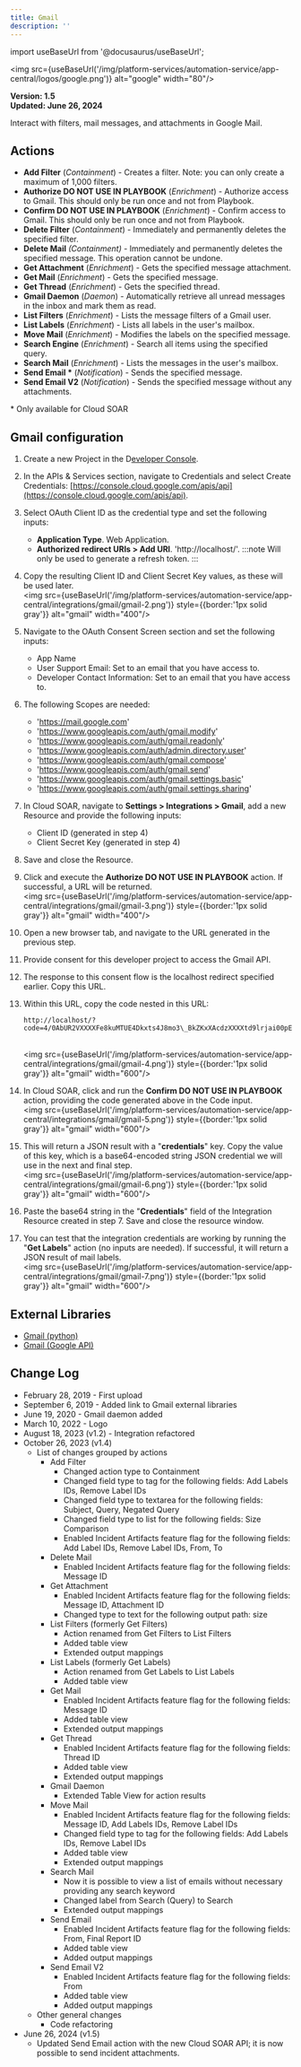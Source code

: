 ```yaml
---
title: Gmail
description: ''
---
```

import useBaseUrl from '@docusaurus/useBaseUrl';

<img src={useBaseUrl('/img/platform-services/automation-service/app-central/logos/google.png')} alt="google" width="80"/>

**Version: 1.5  
Updated: June 26, 2024**

Interact with filters, mail messages, and attachments in Google Mail.

## Actions

* **Add Filter** (*Containment*) - Creates a filter. Note: you can only create a maximum of 1,000 filters.
* **Authorize DO NOT USE IN PLAYBOOK** (*Enrichment*) - Authorize access to Gmail. This should only be run once and not from Playbook.
* **Confirm DO NOT USE IN PLAYBOOK** (*Enrichment*) - Confirm access to Gmail. This should only be run once and not from Playbook.
* **Delete Filter** (*Containment*) - Immediately and permanently deletes the specified filter.
* **Delete Mail** *(Containment)* - Immediately and permanently deletes the specified message. This operation cannot be undone.
* **Get Attachment** (*Enrichment*) - Gets the specified message attachment.
* **Get Mail** (*Enrichment*) - Gets the specified message.
* **Get Thread** (*Enrichment*) - Gets the specified thread.
* **Gmail Daemon** (*Daemon*) - Automatically retrieve all unread messages in the inbox and mark them as read.
* **List Filters** (*Enrichment*) - Lists the message filters of a Gmail user.
* **List Labels** (*Enrichment*) - Lists all labels in the user's mailbox.
* **Move Mail** (*Enrichment*) - Modifies the labels on the specified message.
* **Search Engine** (*Enrichment*) - Search all items using the specified query.
* **Search Mail** (*Enrichment*) - Lists the messages in the user's mailbox.
* **Send Email \*** (*Notification*) - Sends the specified message.
* **Send Email V2** (*Notification*) - Sends the specified message without any attachments.

\* Only available for Cloud SOAR

## Gmail configuration

1) Create a new Project in the D[eveloper Console](https://console.developers.google.com/).
2) In the APIs & Services section, navigate to Credentials and select Create Credentials: [https://console.cloud.google.com/apis/api](https://console.cloud.google.com/apis/api).
3) Select OAuth Client ID as the credential type and set the following inputs:
	* **Application Type**. Web Application.
	* **Authorized redirect URIs > Add URI**. 'http://localhost/'.
		:::note
		Will only be used to generate a refresh token.
		:::
4) Copy the resulting Client ID and Client Secret Key values, as these will be used later.<br/><img src={useBaseUrl('/img/platform-services/automation-service/app-central/integrations/gmail/gmail-2.png')} style={{border:'1px solid gray'}} alt="gmail" width="400"/>
5) Navigate to the OAuth Consent Screen section and set the following inputs:
	* App Name
	* User Support Email: Set to an email that you have access to.
	* Developer Contact Information: Set to an email that you have access to.
6) The following Scopes are needed:
	* 'https://mail.google.com'
	* 'https://www.googleapis.com/auth/gmail.modify'
	* 'https://www.googleapis.com/auth/gmail.readonly'
	* 'https://www.googleapis.com/auth/admin.directory.user'
	* 'https://www.googleapis.com/auth/gmail.compose'
	* 'https://www.googleapis.com/auth/gmail.send'
	* 'https://www.googleapis.com/auth/gmail.settings.basic'
	* 'https://www.googleapis.com/auth/gmail.settings.sharing'

7) In Cloud SOAR, navigate to **Settings > Integrations > Gmail**, add a new Resource and provide the following inputs:
	* Client ID (generated in step 4)
	* Client Secret Key (generated in step 4)
8) Save and close the Resource.
9) Click and execute the **Authorize DO NOT USE IN PLAYBOOK** action. If successful, a URL will be returned.<br/><img src={useBaseUrl('/img/platform-services/automation-service/app-central/integrations/gmail/gmail-3.png')} style={{border:'1px solid gray'}} alt="gmail" width="400"/> 
10) Open a new browser tab, and navigate to the URL generated in the previous step.
11) Provide consent for this developer project to access the Gmail API.   
12) The response to this consent flow is the localhost redirect specified earlier. Copy this URL.
13) Within this URL, copy the code nested in this URL: 
	```
	http://localhost/?code=4/0AbUR2VXXXXFe8kuMTUE4Dkxts4J8mo3\_BkZKxXAcdzXXXXtd9lrjai00pEuG0YXWtWjimg&scope=https://mail.google.com/%20https://www.googleapis.com/auth/gmail.settings.basic
	```
	<br/><img src={useBaseUrl('/img/platform-services/automation-service/app-central/integrations/gmail/gmail-4.png')} style={{border:'1px solid gray'}} alt="gmail" width="600"/>
14) In Cloud SOAR, click and run the **Confirm DO NOT USE IN PLAYBOOK** action, providing the code generated above in the Code input.<br/><img src={useBaseUrl('/img/platform-services/automation-service/app-central/integrations/gmail/gmail-5.png')} style={{border:'1px solid gray'}} alt="gmail" width="600"/>
15) This will return a JSON result with a "**credentials**" key. Copy the value of this key, which is a base64-encoded string JSON credential we will use in the next and final step.<br/><img src={useBaseUrl('/img/platform-services/automation-service/app-central/integrations/gmail/gmail-6.png')} style={{border:'1px solid gray'}} alt="gmail" width="600"/>
16) Paste the base64 string in the "**Credentials**" field of the Integration Resource created in step 7. Save and close the resource window.
17) You can test that the integration credentials are working by running the "**Get Labels**" action (no inputs are needed). If successful, it will return a JSON result of mail labels.<br/><img src={useBaseUrl('/img/platform-services/automation-service/app-central/integrations/gmail/gmail-7.png')} style={{border:'1px solid gray'}} alt="gmail" width="600"/>

## External Libraries

* [Gmail (python)](https://github.com/googleapis/google-auth-library-python/blob/master/LICENSE)
* [Gmail (Google API)](https://github.com/googleapis/google-api-python-client/blob/master/LICENSE)

## Change Log

* February 28, 2019 - First upload
* September 6, 2019 - Added link to Gmail external libraries
* June 19, 2020 - Gmail daemon added
* March 10, 2022 - Logo
* August 18, 2023 (v1.2) - Integration refactored
* October 26, 2023 (v1.4)
	+ List of changes grouped by actions
		- Add Filter
			* Changed action type to Containment
			* Changed field type to tag for the following fields: Add Labels IDs, Remove Label IDs
			* Changed field type to textarea for the following fields: Subject, Query, Negated Query
			* Changed field type to list for the following fields: Size Comparison
			* Enabled Incident Artifacts feature flag for the following fields: Add Label IDs, Remove Label IDs, From, To
		- Delete Mail
			* Enabled Incident Artifacts feature flag for the following fields: Message ID
		- Get Attachment
			* Enabled Incident Artifacts feature flag for the following fields: Message ID, Attachment ID
			* Changed type to text for the following output path: size
		- List Filters (formerly Get Filters)
			* Action renamed from Get Filters to List Filters
			* Added table view
			* Extended output mappings
		- List Labels (formerly Get Labels)
			* Action renamed from Get Labels to List Labels
			* Added table view
		- Get Mail
			* Enabled Incident Artifacts feature flag for the following fields: Message ID
			* Added table view
			* Extended output mappings
		- Get Thread
			* Enabled Incident Artifacts feature flag for the following fields: Thread ID
			* Added table view
			* Extended output mappings
		- Gmail Daemon
			* Extended Table View for action results
		- Move Mail
			* Enabled Incident Artifacts feature flag for the following fields: Message ID, Add Labels IDs, Remove Label IDs
			* Changed field type to tag for the following fields: Add Labels IDs, Remove Label IDs
			* Added table view
			* Extended output mappings
		- Search Mail
			* Now it is possible to view a list of emails without necessary providing any search keyword
			* Changed label from Search (Query) to Search
			* Extended output mappings
		- Send Email
			* Enabled Incident Artifacts feature flag for the following fields: From, Final Report ID
			* Added table view
			* Added output mappings
		- Send Email V2
			* Enabled Incident Artifacts feature flag for the following fields: From
			* Added table view
			* Added output mappings
	+ Other general changes
		- Code refactoring
* June 26, 2024 (v1.5)
	+ Updated Send Email action with the new Cloud SOAR API; it is now possible to send incident attachments.
